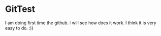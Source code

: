 # GitTest
I am doing first time the github. i will see how does it work. I think it is very easy to do. :))

